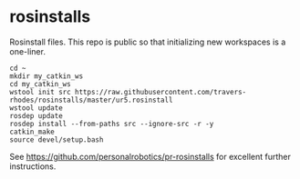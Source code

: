 # rosinstalls
Rosinstall files. This repo is public so that initializing new workspaces is a one-liner.

```
cd ~
mkdir my_catkin_ws
cd my_catkin_ws
wstool init src https://raw.githubusercontent.com/travers-rhodes/rosinstalls/master/ur5.rosinstall
wstool update
rosdep update
rosdep install --from-paths src --ignore-src -r -y
catkin_make
source devel/setup.bash
```

See https://github.com/personalrobotics/pr-rosinstalls for excellent further instructions.
